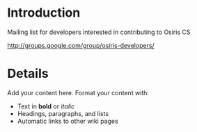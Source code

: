 # Introduction #

Mailing list for developers interested in contributing to Osiris CS

http://groups.google.com/group/osiris-developers/

# Details #

Add your content here.  Format your content with:
  * Text in **bold** or _italic_
  * Headings, paragraphs, and lists
  * Automatic links to other wiki pages